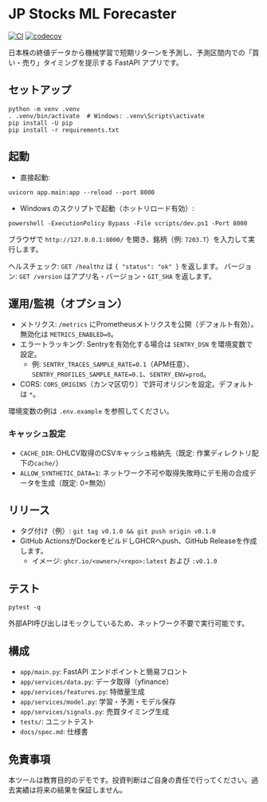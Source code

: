 # JP Stocks ML Forecaster

[![CI](https://github.com/kaenozu/trade/actions/workflows/ci.yml/badge.svg)](https://github.com/kaenozu/trade/actions/workflows/ci.yml)
[![codecov](https://codecov.io/gh/kaenozu/trade/branch/main/graph/badge.svg)](https://codecov.io/gh/kaenozu/trade)

日本株の終値データから機械学習で短期リターンを予測し、予測区間内での「買い・売り」タイミングを提示する FastAPI アプリです。

## セットアップ

```
python -m venv .venv
. .venv/bin/activate  # Windows: .venv\Scripts\activate
pip install -U pip
pip install -r requirements.txt
```

## 起動

- 直接起動:

```
uvicorn app.main:app --reload --port 8000
```

- Windows のスクリプトで起動（ホットリロード有効）:

```
powershell -ExecutionPolicy Bypass -File scripts/dev.ps1 -Port 8000
```

ブラウザで `http://127.0.0.1:8000/` を開き、銘柄（例: `7203.T`）を入力して実行します。

ヘルスチェック: `GET /healthz` は `{ "status": "ok" }` を返します。
バージョン: `GET /version` はアプリ名・バージョン・`GIT_SHA` を返します。

## 運用/監視（オプション）

- メトリクス: `/metrics` にPrometheusメトリクスを公開（デフォルト有効）。無効化は `METRICS_ENABLED=0`。
- エラートラッキング: Sentryを有効化する場合は `SENTRY_DSN` を環境変数で設定。
  - 例: `SENTRY_TRACES_SAMPLE_RATE=0.1`（APM任意）、`SENTRY_PROFILES_SAMPLE_RATE=0.1`、`SENTRY_ENV=prod`。
- CORS: `CORS_ORIGINS`（カンマ区切り）で許可オリジンを設定。デフォルトは `*`。

環境変数の例は `.env.example` を参照してください。

### キャッシュ設定

- `CACHE_DIR`: OHLCV取得のCSVキャッシュ格納先（既定: 作業ディレクトリ配下の`cache/`）
- `ALLOW_SYNTHETIC_DATA=1`: ネットワーク不可や取得失敗時にデモ用の合成データを生成（既定: 0=無効）

## リリース

- タグ付け（例）: `git tag v0.1.0 && git push origin v0.1.0`
- GitHub ActionsがDockerをビルドしGHCRへpush、GitHub Releaseを作成します。
  - イメージ: `ghcr.io/<owner>/<repo>:latest` および `:v0.1.0`

## テスト

```
pytest -q
```

外部API呼び出しはモックしているため、ネットワーク不要で実行可能です。

## 構成

- `app/main.py`: FastAPI エンドポイントと簡易フロント
- `app/services/data.py`: データ取得（yfinance）
- `app/services/features.py`: 特徴量生成
- `app/services/model.py`: 学習・予測・モデル保存
- `app/services/signals.py`: 売買タイミング生成
- `tests/`: ユニットテスト
- `docs/spec.md`: 仕様書

## 免責事項
本ツールは教育目的のデモです。投資判断はご自身の責任で行ってください。過去実績は将来の結果を保証しません。

